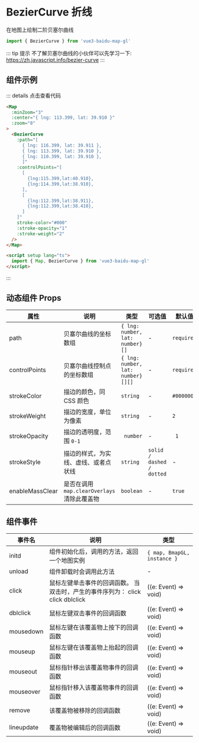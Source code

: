 # BezierCurve 折线

在地图上绘制二阶贝塞尔曲线

```ts
import { BezierCurve } from 'vue3-baidu-map-gl'
```

::: tip 提示
不了解贝塞尔曲线的小伙伴可以先学习一下: https://zh.javascript.info/bezier-curve
:::

## 组件示例

<div>
<Map
  :minZoom="3"
  :center="{ lng: 113.399, lat: 39.910 }"
  :zoom="8"
>
  <BezierCurve 
    :path="[
      { lng: 116.399, lat: 39.911 },
      { lng: 113.399, lat: 39.910 },
      { lng: 110.399, lat: 39.910 },
	  ]" 
    :controlPoints="[
      [
        {lng:115.399,lat:40.910},
        {lng:114.399,lat:38.910},
      ],
      [
        {lng:112.399,lat:38.911},
        {lng:112.399,lat:38.410},
      ]
    ]"
    stroke-color="#000"
    :stroke-opacity="1"
    :stroke-weight="2"
  />
</Map>
</div>

::: details 点击查看代码

<!-- prettier-ignore -->
```html
<Map
  :minZoom="3"
  :center="{ lng: 113.399, lat: 39.910 }"
  :zoom="8"
>
  <BezierCurve 
    :path="[
      { lng: 116.399, lat: 39.911 },
      { lng: 113.399, lat: 39.910 },
      { lng: 110.399, lat: 39.910 },
	  ]" 
    :controlPoints="[
      [
        {lng:115.399,lat:40.910},
        {lng:114.399,lat:38.910},
      ],
      [
        {lng:112.399,lat:38.911},
        {lng:112.399,lat:38.410},
      ]
    ]"
    stroke-color="#000"
    :stroke-opacity="1"
    :stroke-weight="2"
  />
</Map>

<script setup lang="ts">
  import { Map, BezierCurve } from 'vue3-baidu-map-gl'
</script>
```

:::

## 动态组件 Props

| 属性            | 说明                                        | 类型                              | 可选值                    | 默认值     |
| --------------- | ------------------------------------------- | --------------------------------- | ------------------------- | ---------- |
| path            | 贝塞尔曲线的坐标数组                        | `{ lng: number, lat: number}[]`   | -                         | `required` |
| controlPoints   | 贝塞尔曲线控制点的坐标数组                  | `{ lng: number, lat: number}[][]` | -                         | `required` |
| strokeColor     | 描边的颜色，同 CSS 颜色                     | `string`                          | -                         | `#000000`  |
| strokeWeight    | 描边的宽度，单位为像素                      | `string`                          | -                         | `2`        |
| strokeOpacity   | 描边的透明度，范围 `0-1`                    | ` number`                         | -                         | ` 1`       |
| strokeStyle     | 描边的样式，为实线、虚线、或者点状线        | `string`                          | `solid / dashed / dotted` | -          |
| enableMassClear | 是否在调用 `map.clearOverlays` 清除此覆盖物 | `boolean`                         | -                         | `true `    |

## 组件事件

| 事件名     | 说明                                                                           | 类型                        |
| ---------- | ------------------------------------------------------------------------------ | --------------------------- |
| initd      | 组件初始化后，调用的方法，返回一个地图实例                                     | `{ map, BmapGL, instance }` |
| unload     | 组件卸载时会调用此方法                                                         | -                           |
| click      | 鼠标左键单击事件的回调函数。 当双击时，产生的事件序列为： click click dblclick | ((e: Event) => void)        |
| dblclick   | 鼠标左键双击事件的回调函数                                                     | ((e: Event) => void)        |
| mousedown  | 鼠标左键在该覆盖物上按下的回调函数                                             | ((e: Event) => void)        |
| mouseup    | 鼠标左键在该覆盖物上抬起的回调函数                                             | ((e: Event) => void)        |
| mouseout   | 鼠标指针移出该覆盖物事件的回调函数                                             | ((e: Event) => void)        |
| mouseover  | 鼠标指针移入该覆盖物事件的回调函数                                             | ((e: Event) => void)        |
| remove     | 该覆盖物被移除的回调函数                                                       | ((e: Event) => void)        |
| lineupdate | 覆盖物被编辑后的回调函数                                                       | ((e: Event) => void)        |
